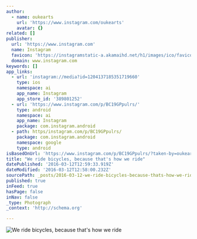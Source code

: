 ```yaml
---
author:
  - name: oukearts
    url: 'https://www.instagram.com/oukearts'
    avatar: {}
related: []
publisher:
  url: 'https://www.instagram.com'
  name: Instagram
  favicon: 'https://instagramstatic-a.akamaihd.net/h1/images/ico/favicon.ico/7cdab0872b15.ico'
  domain: www.instagram.com
keywords: []
app_links:
  - url: 'instagram://media?id=1204137185351719660'
    type: ios
    namespace: ai
    app_name: Instagram
    app_store_id: '389801252'
  - url: 'https://www.instagram.com/p/BC19GPpulrs/'
    type: android
    namespace: ai
    app_name: Instagram
    package: com.instagram.android
  - path: https/instagram.com/p/BC19GPpulrs/
    package: com.instagram.android
    namespace: google
    type: android
isBasedOnUrl: 'https://www.instagram.com/p/BC19GPpulrs/?taken-by=oukearts'
title: "We ride bicycles, because that's how we ride"
datePublished: '2016-03-12T12:59:33.919Z'
dateModified: '2016-03-12T12:58:00.232Z'
sourcePath: _posts/2016-03-12-we-ride-bicycles-because-thats-how-we-ride.md
published: true
inFeed: true
hasPage: false
inNav: false
_type: Photograph
_context: 'http://schema.org'

---
```

![We ride bicycles&comma; because that's how we ride](https://scontent.cdninstagram.com/t51.2885-15/s640x640/sh0.08/e35/12798036_1706230456313669_802994886_n.jpg?ig_cache_key=MTIwNDEzNzE4NTM1MTcxOTY2MA%3D%3D.2)